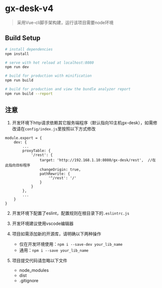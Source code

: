 # gx-desk-v4

> 采用Vue-cli脚手架构建，运行该项目需要node环境

## Build Setup

``` bash
# install dependencies
npm install

# serve with hot reload at localhost:8080
npm run dev

# build for production with minification
npm run build

# build for production and view the bundle analyzer report
npm run build --report
```

## 注意
1. 开发环境下http请求依赖其它服务端程序（默认指向10主机gx-desk），如需修改请在`config/index.js`里按照以下方式修改
```
module.export = {
    dev: {
        ...
        proxyTable: {
            '/rest': {
                target: 'http://192.168.1.10:8080/gx-desk/rest',  //在此指向目标程序
                changeOrigin: true,
                pathRewrite: {
                    '^/rest': '/'
                }
            }
        },
        ...
    }
}
```
2. 开发环境下配置了eslint，配置规则在根目录下的`.eslintrc.js`
3. 开发环境建议使用vscode编辑器
4. 项目如需添加新的开源库，请明确以下两种操作
    - 仅在开发环境使用：`npm i --save-dev your_lib_name`
    - 通用：`npm i --save your_lib_name`

5. 项目提交代码请忽略以下文件
    - node_modules
    - dist
    - .gitignore
